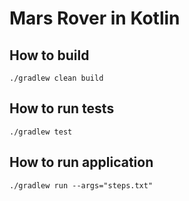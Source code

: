 # Mars Rover in Kotlin

## How to build

`./gradlew clean build`

## How to run tests

`./gradlew test`

## How to run application

`./gradlew run --args="steps.txt"`
